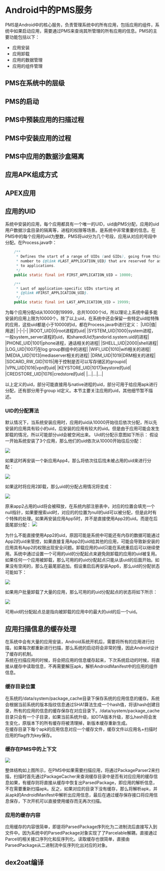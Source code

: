 # Android中的PMS服务

PMS是Android中的核心服务，负责管理系统中的所有应用，包括应用的组件，系统中如果启动应用，需要通过PMS来查询其所管理的所有应用的信息。PMS的主要功能包括以下：
- 应用安装
- 应用卸载
- 应用的数据管理
- 应用的组件管理

## PMS在系统中的层级
## PMS的启动
## PMS中预装应用的扫描过程
## PMS中安装应用的过程
## PMS中应用的数据沙盒隔离
## 应用APK组成方式
## APEX应用
## 应用的UID
系统中安装的应用，每个应用都具有一个唯一的UID，uid由PMS分配，应用的uid用户数据沙盒目录的隔离等，进程的权限等场景。是系统中非常重要的信息。在PMS中的每个应用的uid为整数，PMS将uid分为几个号段，应用从对应的号段中分配。在Process.java中：
```java
    /**
     * Defines the start of a range of UIDs (and GIDs), going from this
     * number to {@link #LAST_APPLICATION_UID} that are reserved for assigning
     * to applications.
     */
    public static final int FIRST_APPLICATION_UID = 10000;

    /**
     * Last of application-specific UIDs starting at
     * {@link #FIRST_APPLICATION_UID}.
     */
    public static final int LAST_APPLICATION_UID = 19999;
```
为每个应用分配id从10000到19999，总共10000个id，所以理论上系统中最多能安装的应用上限为10000个。除了以上uid，在系统中还会保留一些特定uid给特殊的应用，这些uid都是小于10000的id，都在Process.java中进行定义：
|UID|值|用途|
|-|-|-|
|ROOT_UID|0|root进程的uid|
|SYSTEM_UID|1000|system进程，一般system_server进程的uid，和sharedUid为andorid.system.uid的进程|
|PHONE_UID|1001|phone进程，通话相关的进程|
|SHELL_UID|2000|shell进程|
|LOG_UID|1007|在log group群组中的进程|
|WIFI_UID|1010|wifi相关的进程|
|MEDIA_UID|1013|mediaserver相关的进程|
|DRM_UID|1019|DRM相关的进程|
|SDCARD_RW_GID|1015|用于控制是否可以写存储区的groupid|
|VPN_UID|1016|vpn的uid|
|KEYSTORE_UID|1017|keystore的uid|
|CREDSTORE_UID|1076|credstore的uid|
|...|...|...|

以上定义的uid，部分可能直接用与native进程的uid，部分可用于给应用apk进行分配，还有部分用于group id定义。本节主要关注应用的uid，其他细节暂不描述。

### UID的分配算法
默认情况下，当系统安装应用时，应用的uid从10000开始往后依次分配，所以先安装的应用具有较小的uid，后安装的应用有较大的uid。但是由于应用可能会发生卸载的情况，所以可能部分uid会被空闲出来。
Uid的分配示意图如下所示：
假设一开始系统安装了3个应用，那么他们的uid依次从10000开始往后分配：

![](images/pms/uid1.png)

如果这时再安装一个新应用App4，那么将依次往后找未被占用的uid来进行分配：

![](images/pms/uid2.png)

如果这时将应用2卸载，那么uid的分配占用情况将变成：

![](images/pms/uid3.png)

原来app2占用的uid将会被释放，在系统内部注册表中，对应的位置会填充一个null指针，如果要搜索uid时，对应的的位置为null的uid可以被分配，但是此时有个特殊的处理。如果再安装应用App5时，并不是直接使用App2的uid。而是在后面尾部分配：
![](images/pms/uid4.png)

为什么不能直接使用App2的uid，原因可能是系统中可能还有内存的数据可能通过App2的uid来管控，如果直接复用App2的uid给其他的应用，可能会导致新安装的应用具有App2的权限出现安全问题。卸载应用的uid只能在系统重启后可以继续使用。系统中通过设置一个可用的uid的分配起点来避免刚卸载的应用的uid被复用。如果任何一个应用被卸载，那么可用的的uid分配起点只能从该uid的后面开始。如果没有空闲的，那么在最尾部追加。假设重启后再安装App6，那么uid的分配状态可能如下：

![](images/pms/uid5.png)

如果用户批量卸载了大量的应用，那么可用的的uid分配起点的状态将如下所示：

![](images/pms/uid6.png)

可用uid的分配起点总是指向被卸载的应用中的最大的uid的后一个uid。


## 应用扫描信息的缓存处理
在系统中会有大量的应用安装，Android系统开机后，需要将所有的应用进行扫描，如果每次都重新进行扫描，那么系统的启动将会非常的慢，因此Android设计了缓存的机制。  
系统在扫描应用的时候，将会把应用的信息缓存起来，下次系统启动的时候，将直接从缓存中读取信息，不再需要解压apk，解析AndroidManifest中的应用的组件信息。

### 缓存目录位置
在系统的/data/system/package_cache目录下保存系统的应用信息的缓存。系统会根据当前系统的版本指纹信息通过SHA1算法生成一个hash值，将该hash创建目录，所有的应用的信息的缓存保存在对应目录下。/data/system/package_cache目录只会有一个子目录，如果当前系统升级，如OTA版本升级，那么hash将会发生变化，原版本下的所有缓存将被清理掉，新版本缓存重新生成。  
在缓存目录下每个apk的应用信息对应一个缓存文件，缓存文件以应用名+扫描时应用的flag作为key保存。

### 缓存在PMS中的上下文

![](images/pms/cache.png)

整体结构如上图所示，在PMS中如果需要扫描应用，将通过PackageParser2来扫描，扫描时首先通过PackageCacher来查询缓存目录中是否有对应应用的缓存信息如果，有缓存则将直接从缓存中恢复出ParsedPackage，即应用的解析信息，不在需要重新扫描apk。反之，如果对应的目录下没有缓存，那么将解析apk，并从apk的AndroidManifest中解析出应用信息，最后在通过缓存保存接口将应用信息保存，下次开机可以直接使用缓存而无再次扫描。

### 应用的缓存内容
应用缓存的内容很简单，即是将ParsedPackage序列化为二进制流后直接写入到文件中。因为系统中的ParsedPackage对象实现了了Parcelable解耦，直接通过Parcel的相关接口序列化和反序列化。读取缓存也很简单，直接由ParsedPackage从二进制流中反序列化出对应的对象。

## dex2oat编译

